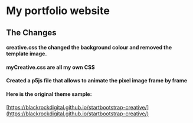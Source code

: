 # My portfolio website

## The Changes

#### creative.css the changed the background colour and removed the template image.
#### myCreative.css are all my own CSS
#### Created a p5js file that allows to animate the pixel image frame by frame 

#### Here is the original theme sample:
[https://blackrockdigital.github.io/startbootstrap-creative/](https://blackrockdigital.github.io/startbootstrap-creative/)